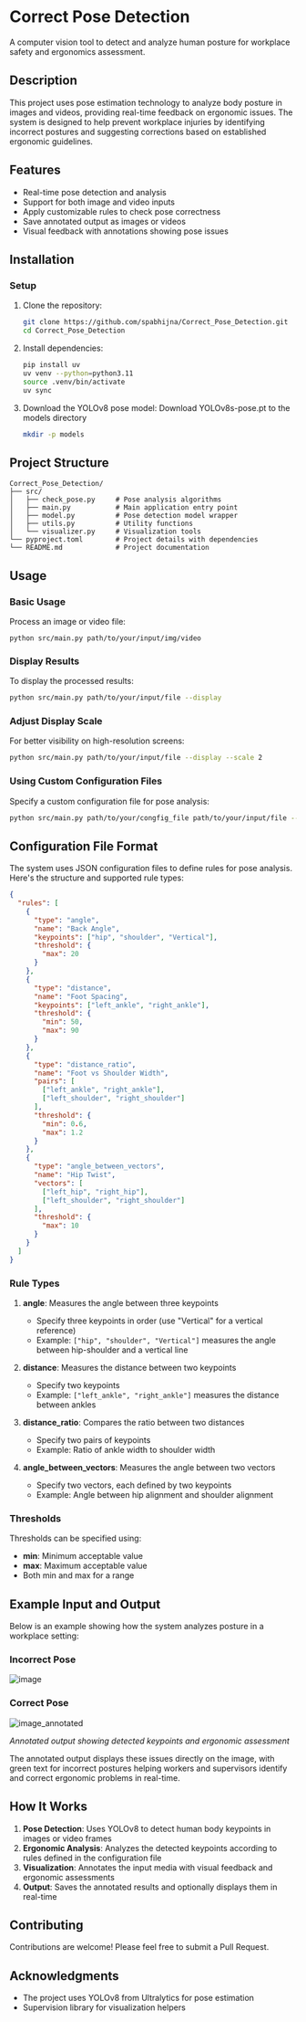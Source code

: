 # Correct Pose Detection

A computer vision tool to detect and analyze human posture for workplace safety and ergonomics assessment.

## Description

This project uses pose estimation technology to analyze body posture in images and videos, providing real-time feedback on ergonomic issues. The system is designed to help prevent workplace injuries by identifying incorrect postures and suggesting corrections based on established ergonomic guidelines.

## Features

- Real-time pose detection and analysis
- Support for both image and video inputs
- Apply customizable rules to check pose correctness
- Save annotated output as images or videos
- Visual feedback with annotations showing pose issues

## Installation
### Setup

1. Clone the repository:
   ```bash
   git clone https://github.com/spabhijna/Correct_Pose_Detection.git
   cd Correct_Pose_Detection
   ```

2. Install dependencies:
   ```bash
   pip install uv
   uv venv --python=python3.11
   source .venv/bin/activate
   uv sync
   ```

3. Download the YOLOv8 pose model:
   Download YOLOv8s-pose.pt to the models directory
   ```bash
   mkdir -p models
   ```

## Project Structure

```
Correct_Pose_Detection/
├── src/
│   ├── check_pose.py     # Pose analysis algorithms
│   ├── main.py           # Main application entry point
│   ├── model.py          # Pose detection model wrapper
│   ├── utils.py          # Utility functions
│   └── visualizer.py     # Visualization tools
└── pyproject.toml        # Project details with dependencies
└── README.md             # Project documentation
```

## Usage

### Basic Usage

Process an image or video file:

```
python src/main.py path/to/your/input/img/video
```

### Display Results

To display the processed results:

```bash
python src/main.py path/to/your/input/file --display
```

### Adjust Display Scale

For better visibility on high-resolution screens:

```bash
python src/main.py path/to/your/input/file --display --scale 2
```

### Using Custom Configuration Files

Specify a custom configuration file for pose analysis:

```bash
python src/main.py path/to/your/congfig_file path/to/your/input/file --display
```

## Configuration File Format

The system uses JSON configuration files to define rules for pose analysis. Here's the structure and supported rule types:

```json
{
  "rules": [
    {
      "type": "angle",
      "name": "Back Angle",
      "keypoints": ["hip", "shoulder", "Vertical"],
      "threshold": {
        "max": 20
      }
    },
    {
      "type": "distance",
      "name": "Foot Spacing",
      "keypoints": ["left_ankle", "right_ankle"],
      "threshold": {
        "min": 50,
        "max": 90
      }
    },
    {
      "type": "distance_ratio",
      "name": "Foot vs Shoulder Width",
      "pairs": [
        ["left_ankle", "right_ankle"],
        ["left_shoulder", "right_shoulder"]
      ],
      "threshold": {
        "min": 0.6,
        "max": 1.2
      }
    },
    {
      "type": "angle_between_vectors",
      "name": "Hip Twist",
      "vectors": [
        ["left_hip", "right_hip"],
        ["left_shoulder", "right_shoulder"]
      ],
      "threshold": {
        "max": 10
      }
    }
  ]
}
```

### Rule Types

1. **angle**: Measures the angle between three keypoints
   - Specify three keypoints in order (use "Vertical" for a vertical reference)
   - Example: `["hip", "shoulder", "Vertical"]` measures the angle between hip-shoulder and a vertical line

2. **distance**: Measures the distance between two keypoints
   - Specify two keypoints
   - Example: `["left_ankle", "right_ankle"]` measures the distance between ankles

3. **distance_ratio**: Compares the ratio between two distances
   - Specify two pairs of keypoints
   - Example: Ratio of ankle width to shoulder width

4. **angle_between_vectors**: Measures the angle between two vectors
   - Specify two vectors, each defined by two keypoints
   - Example: Angle between hip alignment and shoulder alignment

### Thresholds

Thresholds can be specified using:
- **min**: Minimum acceptable value
- **max**: Maximum acceptable value
- Both min and max for a range

## Example Input and Output

Below is an example showing how the system analyzes posture in a workplace setting:

### Incorrect Pose

![image](img/incorrect_deadlift_annotated.jpg)


### Correct Pose

![image_annotated](img/correct_deadlift_annotated.jpg)


*Annotated output showing detected keypoints and ergonomic assessment*


The annotated output displays these issues directly on the image, with green text for incorrect postures helping workers and supervisors identify and correct ergonomic problems in real-time.

## How It Works

1. **Pose Detection**: Uses YOLOv8 to detect human body keypoints in images or video frames
2. **Ergonomic Analysis**: Analyzes the detected keypoints according to rules defined in the configuration file
3. **Visualization**: Annotates the input media with visual feedback and ergonomic assessments
4. **Output**: Saves the annotated results and optionally displays them in real-time

## Contributing

Contributions are welcome! Please feel free to submit a Pull Request.

## Acknowledgments

- The project uses YOLOv8 from Ultralytics for pose estimation
- Supervision library for visualization helpers